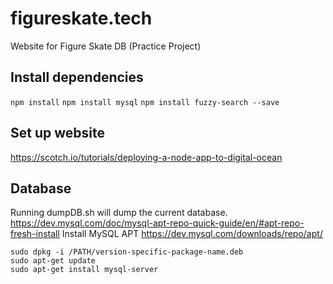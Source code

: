 # figureskate.tech
Website for Figure Skate DB (Practice Project)

## Install dependencies
`npm install`
`npm install mysql`
`npm install fuzzy-search --save`

## Set up website
https://scotch.io/tutorials/deploying-a-node-app-to-digital-ocean


## Database
Running dumpDB.sh will dump the current database. 
https://dev.mysql.com/doc/mysql-apt-repo-quick-guide/en/#apt-repo-fresh-install
Install MySQL APT https://dev.mysql.com/downloads/repo/apt/
```
sudo dpkg -i /PATH/version-specific-package-name.deb
sudo apt-get update
sudo apt-get install mysql-server
```

